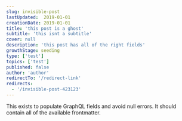 ```yaml
---
slug: invisible-post
lastUpdated:  2019-01-01
creationDate: 2019-01-01
title: 'this post is a ghost'
subtitle: 'this isnt a subtitle'
cover: null
description: 'this post has all of the right fields'
growthStage: seeding
type: ['test']
topics: ['test']
published: false
author: 'author'
redirectTo: '/redirect-link'
redirects:
  - '/invisible-post-423123'
---
```


This exists to populate GraphQL fields and avoid null errors. It should contain all of the available frontmatter.
